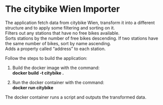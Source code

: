 # The citybike Wien Importer

The application fetch data from citybike Wien, transform it into a different structure and to apply some filtering and sorting on it. <br>
Filters out any stations that have no free bikes available. <br>
Sorts stations by the number of free bikes descending. If two stations have the same number of bikes, sort by name ascending. <br>
Adds a property called “address” to each station. <br>

Follow the steps to build the application:

1. Build the docker image with the command: <br>
      **docker build -t citybike .**

2. Run the docker container with the command: <br>
      **docker run citybike**
      
The docker container runs a script and outputs the transformed data.
